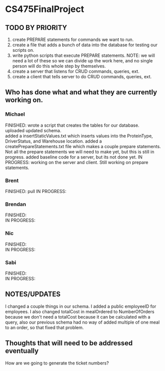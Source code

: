 # CS475FinalProject
## TODO BY PRIORITY
1. create PREPARE statements for commands we want to run.
2. create a file that adds a bunch of data into the database for testing our scripts on.
3. write python scripts that execute PREPARE statements. NOTE: we will need a lot of these so we can divide up the work here, and no single person will do this whole step by themselves.
5. create a server that listens for CRUD commands, queries, ext.
6. create a client that tells server to do CRUD commands, queries, ext.
## Who has done what and what they are currently working on.
### Michael
FINISHED: wrote a script that creates the tables for our database.  
          uploaded updated schema.  
          added a insertStaticValues.txt which inserts values into the ProteinType, DriverStatus, and Warehouse location.
          added a createPrepareStatements.txt file which makes a couple prepare statements. Not all the prepare statements we will need to make yet, but this is still in progress.
          added baseline code for a server, but its not done yet.
IN PROGRESS: working on the server and client. Still working on prepare statements.
### Brent
FINISHED: pull
IN PROGRESS:  
### Brendan  
FINISHED:   
IN PROGRESS:   
### Nic 
FINISHED:   
IN PROGRESS:   
### Sabi
FINISHED:   
IN PROGRESS:   
## NOTES/UPDATES
I changed a couple things in our schema. I added a public employeeID for employees. I also changed totalCost in mealOrdered to NumberOfOrders because we don't need a totalCost because it can be calculated with a query, also our previous schema had no way of added multiple of one meal to an order, so that fixed that problem.  
## Thoughts that will need to be addressed eventually
How are we going to generate the ticket numbers?


